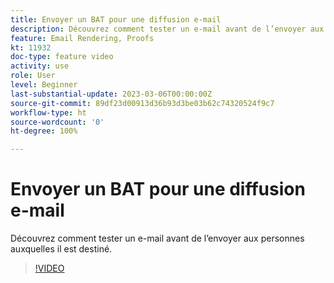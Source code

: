 ```yaml
---
title: Envoyer un BAT pour une diffusion e-mail
description: Découvrez comment tester un e-mail avant de l’envoyer aux personnes auxquelles il est destiné.
feature: Email Rendering, Proofs
kt: 11932
doc-type: feature video
activity: use
role: User
level: Beginner
last-substantial-update: 2023-03-06T00:00:00Z
source-git-commit: 89df23d00913d36b93d3be03b62c74320524f9c7
workflow-type: ht
source-wordcount: '0'
ht-degree: 100%

---
```


# Envoyer un BAT pour une diffusion e-mail

Découvrez comment tester un e-mail avant de l’envoyer aux personnes auxquelles il est destiné.

>[!VIDEO](https://video.tv.adobe.com/v/3416038/?quality=12&learn=on)
